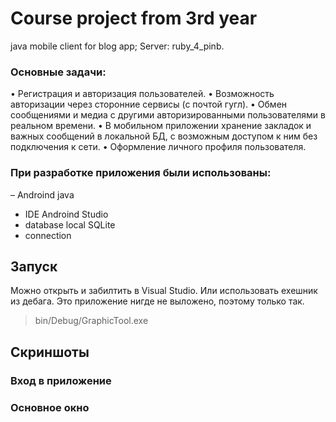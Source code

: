 # Course project from 3rd year
java mobile client for blog app; Server: ruby_4_pinb.
### Основные задачи:
•	Регистрация и авторизация пользователей.
•	Возможность авторизации через сторонние сервисы (с почтой гугл).
•	Обмен сообщениями и медиа с другими авторизированными пользователями в реальном времени.
•	В мобильном приложении хранение закладок и важных сообщений в локальной БД, с возможным доступом к ним без подключения к сети.
•	Оформление личного профиля пользователя.
### При разработке приложения были использованы:
– Androind java
- IDE Androind Studio
- database local SQLite
- connection
## Запуск
Можно открыть и забилтить в Visual Studio. Или использовать exeшник из дебага. Это приложение нигде не выложено, поэтому только так.
> bin/Debug/GraphicTool.exe
## Скриншоты
### Вход в приложение

### Основное окно
